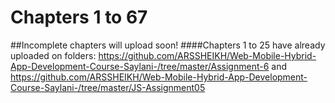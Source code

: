 # Chapters 1 to 67
##Incomplete chapters will upload soon!
####Chapters 1 to 25 have already uploaded on folders:
https://github.com/ARSSHEIKH/Web-Mobile-Hybrid-App-Development-Course-Saylani-/tree/master/Assignment-6
and
https://github.com/ARSSHEIKH/Web-Mobile-Hybrid-App-Development-Course-Saylani-/tree/master/JS-Assignment05
